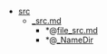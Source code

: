 - <a href = "E:\Node_projects\Node_Way\NBase\_Md\_Index\__Closer\_Postgres\GUI\src\cat.src\dir.src.md">src</a>
    - <a href = "E:\Node_projects\Node_Way\NBase\_Md\_Index\__Closer\_Postgres\GUI\src\_src.md">_src.md</a>
        - *@[file_src.md](file_src.md)
        - *@[_NameDir](NameDir/_NameDir.md)

